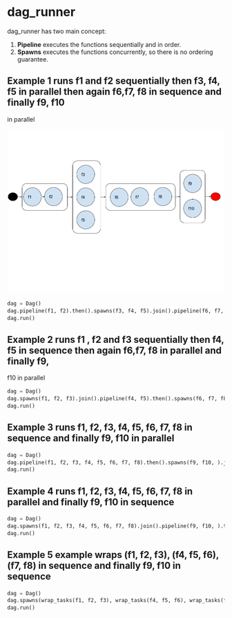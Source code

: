 # dag_runner

dag_runner has two main concept:

1. **Pipeline** executes the functions sequentially and in order.
2. **Spawns**   executes the functions concurrently, so there is no ordering guarantee.

## Example 1  runs f1 and f2 sequentially then f3, f4, f5 in parallel then again f6,f7, f8 in sequence and finally f9, f10
in parallel

![example](images/dag_runner.png)  

```python
dag = Dag()
dag.pipeline(f1, f2).then().spawns(f3, f4, f5).join().pipeline(f6, f7, f8).then().spawns(f9, f10).join()
dag.run()
```
## Example 2 runs f1 , f2 and f3 sequentially then f4, f5 in sequence then again f6,f7, f8 in parallel and finally f9,
f10 in parallel

```python
dag = Dag()
dag.spawns(f1, f2, f3).join().pipeline(f4, f5).then().spawns(f6, f7, f8).join().pipeline(f9, f10).then()
dag.run()
```
## Example 3 runs f1, f2, f3, f4, f5, f6, f7, f8 in sequence and finally f9, f10 in parallel

```python
dag = Dag()
dag.pipeline(f1, f2, f3, f4, f5, f6, f7, f8).then().spawns(f9, f10, ).join()
dag.run()
```

## Example 4 runs f1, f2, f3, f4, f5, f6, f7, f8 in parallel and finally f9, f10 in sequence

```python
dag = Dag()
dag.spawns(f1, f2, f3, f4, f5, f6, f7, f8).join().pipeline(f9, f10, ).then()
dag.run()
```

## Example 5 example wraps (f1, f2, f3), (f4, f5, f6), (f7, f8) in sequence and finally f9, f10 in sequence

```python
dag = Dag()
dag.spawns(wrap_tasks(f1, f2, f3), wrap_tasks(f4, f5, f6), wrap_tasks(f7, f8)).join().pipeline(f9, f10, ).then()
dag.run()
```